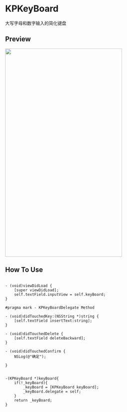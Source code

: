 # KPKeyBoard
大写字母和数字输入的简化键盘

## Preview

<!--![image](https://github.com/lyleLH/KPKeyBoard/blob/master/2017-06-07%2012_42_40.gif =375*667)-->

<!--
![2017-06-07 12_42_40.gif](http://upload-images.jianshu.io/upload_images/1206973-e2cb9f6ac33ed51d.gif?imageMogr2/auto-orient/strip =375x667)-->

<img src="http://upload-images.jianshu.io/upload_images/1206973-e2cb9f6ac33ed51d.gif?imageMogr2/auto-orient/strip" width="375" height="667" />


## How To Use

```

- (void)viewDidLoad {
    [super viewDidLoad];
    self.textField.inputView = self.keyBoard;
}

#pragma mark - KPKeyBoardDelegate Method

- (void)didTouchedKey:(NSString *)string {
    [self.textField insertText:string];
}

- (void)didTouchedDelete {
    [self.textField deleteBackward];
}

- (void)didTouchedConfirm {
    NSLog(@"确定");
    
}


-(KPKeyBoard *)keyBoard{
    if(!_keyBoard){
        _keyBoard = [KPKeyBoard keyBoard];
        _keyBoard.delegate = self;
    }
    return _keyBoard;
}

```
